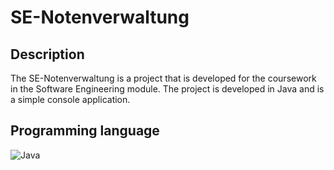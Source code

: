 # SE-Notenverwaltung

## Description 

The SE-Notenverwaltung is a project that is developed for the coursework in the Software Engineering module. The project is developed in Java and is a simple console application.

## Programming language

![Java](https://img.shields.io/badge/java-%23ED8B00.svg?style=for-the-badge&logo=java&logoColor=white)
